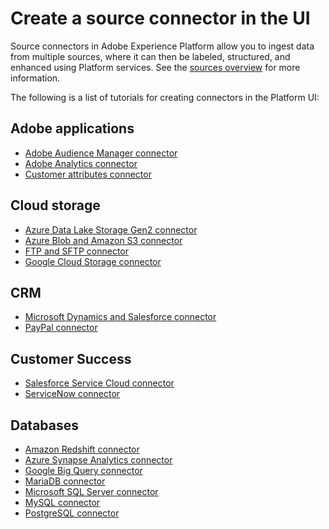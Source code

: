 # Create a source connector in the UI

Source connectors in Adobe Experience Platform allow you to ingest data from multiple sources, where it can then be labeled, structured, and enhanced using Platform services. See the [sources overview](../../technical_overview/acp_connectors_overview/acp-connectors-overview.md) for more information.

The following is a list of tutorials for creating connectors in the Platform UI:

## Adobe applications

- [Adobe Audience Manager connector](./adobe-applications/aam-ui-tutorial.md)
- [Adobe Analytics connector](./adobe-applications/adobe-analytics-ui-tutorial.md)
- [Customer attributes connector](./adobe-applications/customer-attributes-ui-tutorial.md)

## Cloud storage

- [Azure Data Lake Storage Gen2 connector](./cloud-storages/adls-gen2-ui-tutorial.md)
- [Azure Blob and Amazon S3 connector](./cloud-storages/amazon-s3-ui-tutorial.md)
- [FTP and SFTP connector](./cloud-storages/ftp-sftp-ui-tutorial.md)
- [Google Cloud Storage connector](./cloud-storages/google-cloud-storage-ui-tutorial.md)

## CRM

- [Microsoft Dynamics and Salesforce connector](./crm/dynamics-salesforce-ui-tutorial.md)
- [PayPal connector](./crm/paypal-tutorial.md)

## Customer Success

- [Salesforce Service Cloud connector](./customer-success/salesforce-service-cloud-tutorial.md)
- [ServiceNow connector](./customer-success/servicenow-ui-tutorial.md)
  
## Databases

- [Amazon Redshift connector](./databases/amazon-redshift-ui-tutorial.md)
- [Azure Synapse Analytics connector](./databases/azure-synapse-analytics-ui-tutorial.md)
- [Google Big Query connector](./databases/google-big-query-ui-tutorial.md)
- [MariaDB connector](./databases/maria-db-ui-tutorial.md)
- [Microsoft SQL Server connector](./databases/sql-server-ui-tutorial.md)
- [MySQL connector](./databases/mysql-ui-tutorial.md)
- [PostgreSQL connector](./databases/postgresql-tutorial.md)